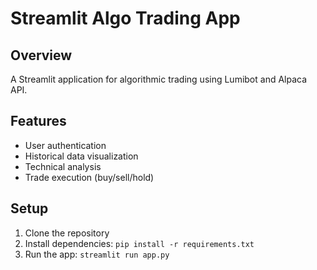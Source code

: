 # Streamlit Algo Trading App

## Overview
A Streamlit application for algorithmic trading using Lumibot and Alpaca API.

## Features
- User authentication
- Historical data visualization
- Technical analysis
- Trade execution (buy/sell/hold)

## Setup
1. Clone the repository
2. Install dependencies: `pip install -r requirements.txt`
3. Run the app: `streamlit run app.py`
